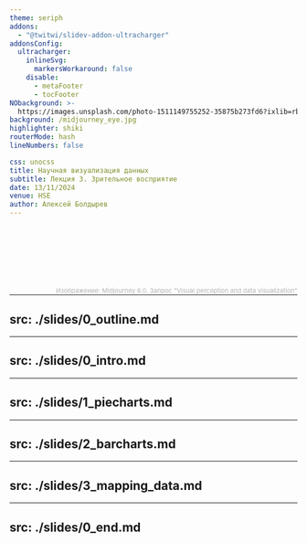 ```yaml
---
theme: seriph
addons:
  - "@twitwi/slidev-addon-ultracharger"
addonsConfig:
  ultracharger:
    inlineSvg:
      markersWorkaround: false
    disable:
      - metaFooter
      - tocFooter
NObackground: >-
  https://images.unsplash.com/photo-1511149755252-35875b273fd6?ixlib=rb-4.0.3&dl=leon-contreras-qpdfU6vehgs-unsplash.jpg&w=1920&q=80&fm=jpg&crop=entropy&cs=tinysrgb
background: /midjourney_eye.jpg
highlighter: shiki
routerMode: hash
lineNumbers: false

css: unocss
title: Научная визуализация данных
subtitle: Лекция 3. Зрительное восприятие
date: 13/11/2024
venue: HSE
author: Алексей Болдырев
---
```


<br>
<br>

# <span style="font-size:28.0pt" v-html="$slidev.configs.title?.replaceAll(' ', '<br/>')"></span>
# <span style="font-size:24.0pt" v-html="$slidev.configs.subtitle?.replaceAll(' ', '<br/>')"></span>
# <span style="font-size:18.0pt" v-html="$slidev.configs.author?.replaceAll(' ', '<br/>')"></span>

<span style="font-size:18.0pt" v-html="$slidev.configs.date?.replaceAll(' ', '<br/>')"></span>

<div>
<br>
<br>
<span style="color:#b3b3b3ff; font-size: 11px; float: right;">Изображение: Midjourney 6.0. Запрос "Visual perception and data visualization"
</span>
</div>


<style>
  :deep(footer) { padding-bottom: 3em !important; }
</style>

<!--
NB: This demo uses a custom syntax (using preparser extensions), with all the @@@@.
-->

---
src: ./slides/0_outline.md
---

---
src: ./slides/0_intro.md
---

---
src: ./slides/1_piecharts.md
---

---
src: ./slides/2_barcharts.md
---

---
src: ./slides/3_mapping_data.md
---

---
src: ./slides/0_end.md
---